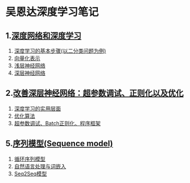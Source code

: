 # 吴恩达深度学习笔记

## 1.[深度网络和深度学习](1.神经网络和深度学习/readme.md)

1. [深度学习的基本步骤(以二分类问题为例)](1.神经网络和深度学习/1.深度学习的基本步骤(以二分类问题为例).md)
2. [向量化表示](1.神经网络和深度学习/2.向量化表示.md)
3. [浅层神经网络](1.神经网络和深度学习/3.浅层神经网络.md)
4. [深层神经网络](1.神经网络和深度学习/4.深层神经网络.md)

## 2.[改善深层神经网络：超参数调试、正则化以及优化](2.改善深层神经网络：超参数调试、正则化以及优化/readme.md)

1. [深度学习的实用层面](2.改善深层神经网络：超参数调试、正则化以及优化/1.深度学习的实用层面.md)
2. [优化算法](2.改善深层神经网络：超参数调试、正则化以及优化/2.优化算法.md)
3. [超参数调试、Batch正则化、程序框架](2.改善深层神经网络：超参数调试、正则化以及优化/3.超参数调试、Batch正则化、程序框架.md)

## 5.[序列模型(Sequence model)](5.序列模型(Sequence%20Model)/readme.md)

1. [循环序列模型](5.序列模型(Sequence%20Model)/1.循环序列模型.md)
2. [自然语言处理与词嵌入](5.序列模型(Sequence%20Model)/2.自然语言处理与词嵌入.md)
3. [Seq2Seq模型](5.序列模型(Sequence%20Model)/3.Seq2Seq模型.md)
